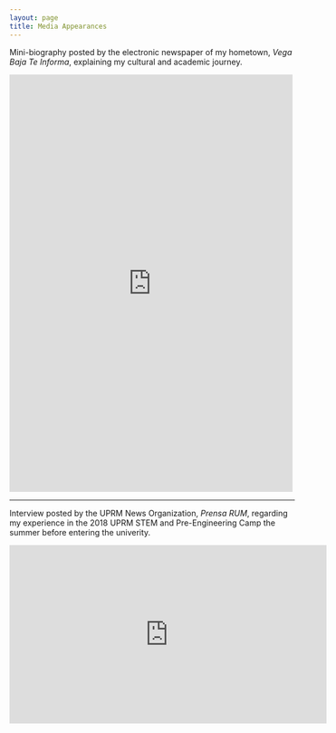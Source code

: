 ```yaml
---
layout: page
title: Media Appearances
---
```


Mini-biography posted by the electronic newspaper of my hometown, *Vega Baja Te Informa*, explaining my cultural and academic journey.
<iframe src="https://www.facebook.com/plugins/post.php?href=https%3A%2F%2Fwww.facebook.com%2Fvegabajateinforma%2Fposts%2Fpfbid02hGjWSGCnKYXtXpR18t7Giiz73mNJX883m79m7mg4AnVJCGDwsktSQYLY1vfL6iZZl&show_text=true&width=500" width="500" height="737" style="border:none;overflow:hidden;" align="center" scrolling="no" frameborder="0" allowfullscreen="true" allow="autoplay; clipboard-write; encrypted-media; picture-in-picture; web-share"></iframe>

---

Interview posted by the UPRM News Organization, *Prensa RUM*, regarding my experience in the 2018 UPRM STEM and Pre-Engineering Camp the summer before entering the univerity.
<iframe width="560" height="315" align="center" src="https://www.youtube.com/embed/sNTfmJjSI60?start=144" title="YouTube video player" frameborder="0" allow="accelerometer; autoplay; clipboard-write; encrypted-media; gyroscope; picture-in-picture; web-share" allowfullscreen></iframe>
